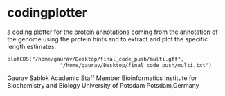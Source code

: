 # codingplotter
a coding plotter for the protein annotations coming from the annotation of the genome using the protein hints and to extract and plot the specific length estimates. 

```
plotCDS("/home/gaurav/Desktop/final_code_push/multi.gff",
                 "/home/gaurav/Desktop/final_code_push/multi.txt")
```

Gaurav Sablok
Academic Staff Member
Bioinformatics
Institute for Biochemistry and Biology
University of Potsdam
Potsdam,Germany
